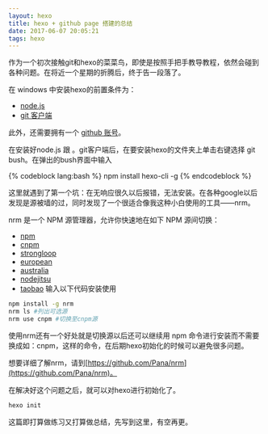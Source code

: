 ```yaml
---
layout: hexo
title: hexo + github page 搭建的总结
date: 2017-06-07 20:05:21
tags: hexo
---
```


作为一个初次接触git和hexo的菜菜鸟，即使是按照手把手教导教程，依然会碰到各种问题。在将近一个星期的折腾后，终于告一段落了。

在 windows 中安装hexo的前置条件为：

- [node.js](https://nodejs.org/)
- [git 客户端](https://git-scm.com/)

此外，还需要拥有一个 [github 账号](https://github.com/)。

<!-- more -->

在安装好node.js 跟 。git客户端后，在要安装hexo的文件夹上单击右键选择 git bush。在弹出的bush界面中输入

{% codeblock lang:bash %}
npm install hexo-cli -g
{% endcodeblock %}

这里就遇到了第一个坑：在无响应很久以后报错，无法安装。在各种google以后发现是源被墙的过，同时发现了一个很适合像我这种小白使用的工具——nrm。

nrm 是一个 NPM 源管理器，允许你快速地在如下 NPM 源间切换：

- [npm](https://www.npmjs.org)
- [cnpm](http://cnpmjs.org)
- [strongloop](http://strongloop.com)
- [european](http://npmjs.eu)
- [australia](https://npmjs.org.au)
- [nodejitsu](https://www.nodejitsu.com)
- [taobao](http://npm.taobao.org)
  输入以下代码安装使用

```bash
npm install -g nrm
nrm ls #列出可选源
nrm use cnpm #切换至cnpm源
```

使用nrm还有一个好处就是切换源以后还可以继续用 npm 命令进行安装而不需要换成如：cnpm，这样的命令，在后期hexo初始化的时候可以避免很多问题。

想要详细了解nrm，请到[https://github.com/Pana/nrm](https://github.com/Pana/nrm)。

在解决好这个问题之后，就可以对hexo进行初始化了。

```js
hexo init
```



这篇即打算做练习又打算做总结，先写到这里，有空再更。